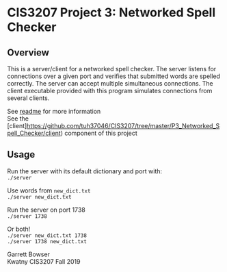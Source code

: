 # CIS3207 Project 3: Networked Spell Checker 

## Overview
This is a server/client for a networked spell checker. The server listens for connections
over a given port and verifies that submitted words are spelled correctly. The server
can accept multiple simultaneous connections. The client executable provided with this program 
simulates connections from several clients. 

See [readme](https://github.com/tuh37046/CIS3207/blob/master/P3_Networked_Spell_Checker/readme.pdf) for more information<br>
See the [client]https://github.com/tuh37046/CIS3207/tree/master/P3_Networked_Spell_Checker/client) component of this project<br>

## Usage

Run the server with its default dictionary and port with:<br>
`./server`<br>

Use words from `new_dict.txt`<br>
`./server new_dict.txt`<br>


Run the server on port 1738<br>
`./server 1738`<br>


Or both!<br>
`./server new_dict.txt 1738`<br>
`./server 1738 new_dict.txt`<br>



Garrett Bowser <br>
Kwatny CIS3207 Fall 2019
